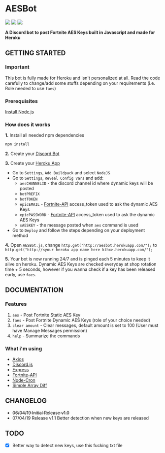 # AESBot
[![](https://img.shields.io/badge/License-GPL-blue.svg?logo=gnu)](https://github.com/iAmAsval/AESBot/blob/master/LICENSE)
[![](https://img.shields.io/badge/Twitter-@AsvalFN-1da1f2.svg?logo=twitter)](https://twitter.com/AsvalFN)
[![](https://img.shields.io/badge/Discord-Need%20Help%3F-7289da.svg?logo=discord)](https://discord.gg/JmWvXKb)

**A Discord bot to post Fortnite AES Keys built in Javascript and made for Heroku**

## GETTING STARTED
### Important
This bot is fully made for Heroku and isn't personalized at all. Read the code carefully to change/add some stuffs depending on your requirements (i.e. Role needed to use `faes`)
### Prerequisites
[Install Node.js](https://nodejs.org/en/)
### How does it works
**1.** Install all needed npm dependencies
```js
npm install
```
**2.** Create your [Discord Bot](https://discordapp.com/developers/applications/)

**3.** Create your [Heroku App](https://dashboard.heroku.com/apps)
  - Go to `Settings`, `Add Buildpack` and select `NodeJS`
  - Go to `Settings`, `Reveal Config Vars` and add:
    - `aesCHANNELID` - the discord channel id where dynamic keys will be posted
    - `botPREFIX`
    - `botTOKEN`
    - `epicEMAIL` - [Fortnite-API](https://www.npmjs.com/package/fortnite-api) access_token used to ask the dynamic AES Keys
    - `epicPASSWORD` - [Fortnite-API](https://www.npmjs.com/package/fortnite-api) access_token used to ask the dynamic AES Keys
    - `sAESKEY` - the message posted when `aes` command is used
  - Go to `Deploy` and follow the steps depending on your deployment method

**4.** Open `AESBot.js`, change `http.get("http://aesbot.herokuapp.com/");` to `http.get("http://<your heroku app name here kthx>.herokuapp.com/");`
  
**5.** Your bot is now running 24/7 and is pinged each 5 minutes to keep it alive on heroku. Dynamic AES Keys are checked everyday at shop rotation time + 5 seconds, however if you wanna check if a key has been released early, use `faes`.
    
## DOCUMENTATION
### Features
1. `aes` - Post Fortnite Static AES Key
2. `faes` - Post Fortnite Dynamic AES Keys (role of your choice needed)
3. `clear amount` - Clear messages, default amount is set to 100 (User must have Manage Messages permission)
4. `help` - Summarize the commands
### What i'm using
- [Axios](https://www.npmjs.com/package/axios)
- [Discord.js](https://discord.js.org/#/)
- [Express](https://www.npmjs.com/package/express)
- [Fortnite-API](https://www.npmjs.com/package/fortnite-api)
- [Node-Cron](https://www.npmjs.com/package/node-cron)
- [Simple Array Diff](https://www.npmjs.com/package/simple-array-diff)

## CHANGELOG
- ~~06/04/19 Initial Release v1.0~~
- 07/04/19 Release v1.1 Better detection when new keys are released

## TODO
- [x] Better way to detect new keys, use this fucking txt file